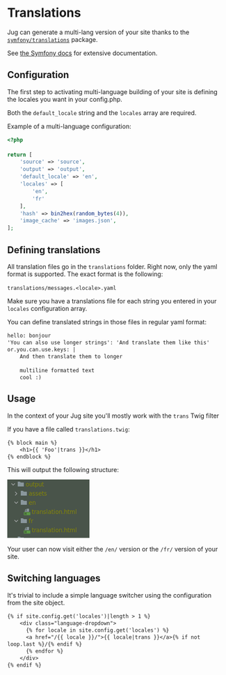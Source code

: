 # Translations

Jug can generate a multi-lang version of your site thanks to the [`symfony/translations`](https://symfony.com/doc/current/translation.html) package. 

See [the Symfony docs](https://symfony.com/doc/current/translation.html) for extensive documentation.

## Configuration
The first step to activating multi-language building of your site is defining the locales you want in your config.php.

Both the `default_locale` string and the `locales` array are required. 

Example of a multi-language configuration:
```php
<?php

return [
    'source' => 'source',
    'output' => 'output',
    'default_locale' => 'en',
    'locales' => [
        'en',
        'fr'
    ],
    'hash' => bin2hex(random_bytes(4)),
    'image_cache' => 'images.json',
];
```
## Defining translations

All translation files go in the `translations` folder. Right now, only the  yaml format is supported. The exact format is the following:

`translations/messages.<locale>.yaml`

Make sure you have a translations file for each string you entered in your `locales` configuration array.

You can define translated strings in those files in regular yaml format:
```
hello: bonjour
'You can also use longer strings': 'And translate them like this'
or.you.can.use.keys: |
    And then translate them to longer
    
    multiline formatted text
    cool :)

```

## Usage

In the context of your Jug site you'll mostly work with the `trans` Twig filter

If you have a file called `translations.twig`:
```
{% block main %}
    <h1>{{ 'Foo'|trans }}</h1>
{% endblock %}
```
This will output the following structure:

![The translated folder structure](/docs/translations.png)

Your user can now visit either the `/en/` version or the `/fr/` version of your site.

## Switching languages

It's trivial to include a simple language switcher using the configuration from the site object.

```twig
{% if site.config.get('locales')|length > 1 %}
    <div class="language-dropdown">
      {% for locale in site.config.get('locales') %}
      <a href="/{{ locale }}/">{{ locale|trans }}</a>{% if not loop.last %}/{% endif %}
      {% endfor %}
    </div>
{% endif %}
```